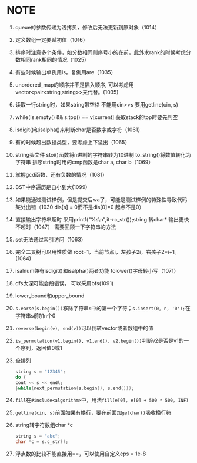 # NOTE

1. queue的参数传递为浅拷贝，修改后无法更新到原对象（1014）

2. 定义数组一定要赋初值（1016）

3. 排序时注意多个条件，如分数相同则序号小的在前，此外求rank的时候考虑分数相同rank相同的情况（1025）

4. 有些时候输出单例用is，复例用are（1035）

5. unordered_map的顺序并不是插入顺序, 可以考虑用vector<pair<string,string>>来代替。(1035)

6. 读取一行string时，如果string带空格  不能用cin>>s 要用getline(cin, s)

7. while(!s.empty() && s.top() == v[current] 获取stack的top时要先判空

8. isdigit()和isalpha()来判断char是否数字或字符（1061）

9. 有的时候超出数据类型，要考虑上下溢出（1065）

10. string头文件 stoi()函数将n进制的字符串转为10进制  to_string()将数值转化为字符串  排序string时用的cmp函数是char a, char b（1069）

11. 掌握gcd函数，还有负数的情况（1081）

12. BST中序遍历是自小到大(1099)

13. 如果能通过测试样例，但是提交后wa了，可能是测试样例的特殊性导致代码某处出错（1030 dis[s] = 0而不是dis[0]=0 起点不是0）

14. 直接输出字符串超时 采用printf("%s\n",it->c_str());string 转char* 输出更快 不超时（1047） 需要回顾一下字符串的方法

15. set无法通过索引访问（1063）            

16. 完全二叉树可以用性质做 root=1，当前节点i，左孩子2i，右孩子2*i+1。(1064)

17. isalnum兼有isdigit()和isalpha()两者功能  tolower()字母转小写（1071）

18. dfs太深可能会段错误， 可以采用bfs(1091)

19. lower_bound和upper_bound

20. `s.earse(s.begin())`移除字符串s中的第一个字符；`s.insert(0, n, '0');`在字符串s前加n个0

21. `reverse(begin(v), end(v))`可以倒转vector或者数组中的值

22. `is_permutation(v1.begin(), v1.end(), v2.begin())`判断v2是否是v1的一个序列，返回值0或1

23. 全排列

    ```c++
    string s = "12345";
    do {
    cout << s << endl;
    }while(next_permutation(s.begin(), s.end()));
    ```

24. `fill`在`#include<algorithm>`中，用法`fill(e[0], e[0] + 500 * 500, INF)`

25. `getline(cin, s)`前面如果有换行，要在前面加`getchar()`吸收换行符

26. string转字符数组char *c

    ```c++
    string s = "abc";
    char *c = s.c_str();
    ```

27. 浮点数的比较不能直接用==，可以使用自定义eps = 1e-8

    


